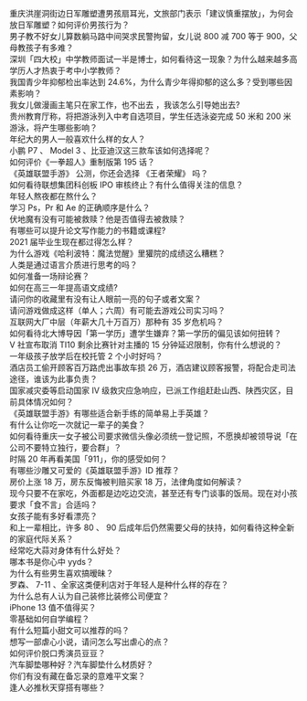 重庆洪崖洞街边日军雕塑遭男孩扇耳光，文旅部门表示「建议慎重摆放」，为何会放日军雕塑？如何评价男孩行为？  
男子教不好女儿算数躺马路中间哭求民警拘留，女儿说 800 减 700 等于 900，父母教孩子有多难？  
深圳「四大校」中学教师面试一半是博士，如何看待这一现象？为什么越来越多高学历人才热衷于考中小学教师？  
我国青少年抑郁检出率达到 24.6%，为什么青少年得抑郁的这么多？受到哪些因素影响？  
我女儿做漫画主笔只在家工作，也不出去 ，我该怎么引导她出去?  
贵州教育厅称，将把游泳列入中考自选项目，学生任选泳姿完成 50 米和 200 米游泳，将产生哪些影响？  
年纪大的男人一般喜欢什么样的女人？  
小鹏 P7 、 Model 3 、比亚迪汉这三款车该如何选择呢？  
如何评价《一拳超人》重制版第 195 话？  
《英雄联盟手游》 公测，你还会选择 《王者荣耀》 吗？  
如何看待联想集团科创板 IPO 审核终止？有什么值得关注的信息？  
年轻人熬夜都在熬什么？  
学习 Ps，Pr 和 Ae 的正确顺序是什么？  
伏地魔有没有可能被救赎？他是否值得去被救赎？  
有哪些可以提升论文写作能力的书籍或课程?  
2021 届毕业生现在都过得怎么样？  
为什么游戏《哈利波特：魔法觉醒》里獾院的成绩这么糟糕？  
人类是通过语言介质进行思考的吗？  
如何准备一场辩论赛？  
如何在高三一年提高语文成绩?  
请问你的收藏里有没有让人眼前一亮的句子或者文案？  
请问游戏做成这样（单人；六周）有可能去游戏公司实习吗？  
互联网大厂中层（年薪大几十万百万）那种有 35 岁危机吗？  
如何看待北大博导因「第一学历」遭学生嫌弃？第一学历的偏见该如何扭转？  
V 社宣布取消 TI10 剩余比赛针对主播的 15 分钟延迟限制，你有什么想说的？  
一年级孩子放学后在校托管 2 个小时好吗？  
酒店员工偷开顾客百万路虎出事故车损 26 万，酒店建议顾客报警，将配合走司法途径，谁该为此事负责？  
国家减灾委等启动国家 Ⅳ 级救灾应急响应，已派工作组赶赴山西、陕西灾区，目前具体情况如何？  
《英雄联盟手游》有哪些适合新手练的简单易上手英雄？  
有什么让你吃一次就记一辈子的美食？  
如何看待重庆一女子被公司要求微信头像必须统一登记照，不愿换却被领导说「在公司不要特立独行，要合群」？  
时隔 20 年再看美国「911」，你的感受如何？  
有哪些沙雕又可爱的《英雄联盟手游》ID 推荐？  
房价上涨 18 万，房东反悔被判赔买家 18 万，法律角度如何解读？  
现今只要不在家吃，外面都是边吃边交流，甚至还有专门谈事的饭局。现在对小孩要求「食不言」合适吗？  
女孩子能有多好看漂亮？  
和上一辈相比，许多 80 、 90 后成年后仍然需要父母的扶持，如何看待这种全新的家庭代际关系？  
经常吃大蒜对身体有什么好处？  
哪本书是你心中 yyds？  
为什么有些男生喜欢搞暧昧？  
罗森、 7-11 、全家这类便利店对于年轻人是种什么样的存在？  
为什么总有人认为自己装修比装修公司便宜？  
iPhone 13 值不值得买？  
零基础如何自学编程？  
有什么短篇小甜文可以推荐的吗？  
想写一部虐心小说，请问怎么写出虐心的点？  
如何评价脱口秀演员豆豆？  
汽车脚垫哪种好？汽车脚垫什么材质好？  
你们有没有藏在备忘录的意难平文案？  
逢人必推秋天穿搭有哪些？  
